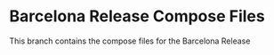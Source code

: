 # Barcelona Release Compose Files

This branch contains the compose files for the Barcelona Release
